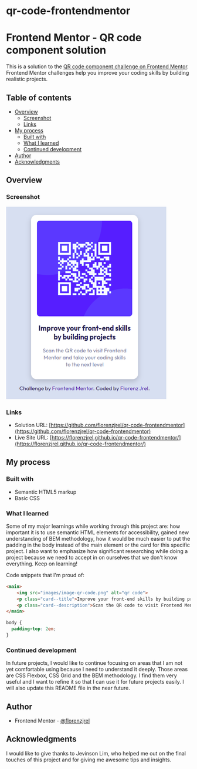# qr-code-frontendmentor
# Frontend Mentor - QR code component solution

This is a solution to the [QR code component challenge on Frontend Mentor](https://www.frontendmentor.io/challenges/qr-code-component-iux_sIO_H). Frontend Mentor challenges help you improve your coding skills by building realistic projects. 

## Table of contents

- [Overview](#overview)
  - [Screenshot](#screenshot)
  - [Links](#links)
- [My process](#my-process)
  - [Built with](#built-with)
  - [What I learned](#what-i-learned)
  - [Continued development](#continued-development)
- [Author](#author)
- [Acknowledgments](#acknowledgments)

## Overview

### Screenshot

![QR-code-solution.png](QR-code-solution.png)

### Links

- Solution URL: [https://github.com/florenzjrel/qr-code-frontendmentor](https://github.com/florenzjrel/qr-code-frontendmentor)
- Live Site URL: [https://florenzjrel.github.io/qr-code-frontendmentor/](https://florenzjrel.github.io/qr-code-frontendmentor/)

## My process

### Built with

- Semantic HTML5 markup
- Basic CSS

### What I learned

Some of my major learnings while working through this project are: how important it is to use semantic HTML elements for accessibility, gained new understanding of BEM methodology, how it would be much easier to put the padding in the body instead of the main element or the card for this specific project. I also want to emphasize how significant researching while doing a project because we need to accept in on ourselves that we don't know everything. Keep on learning!

Code snippets that I'm proud of:

```html
<main>
    <img src="images/image-qr-code.png" alt="qr code">
    <p class="card--title">Improve your front-end skills by building projects</p>
    <p class="card--description">Scan the QR code to visit Frontend Mentor and take your coding skills to the next level</p>
</main>
```
```css
body {
  padding-top: 2em;
}
```

### Continued development

In future projects, I would like to continue focusing on areas that I am not yet comfortable using because I need to understand it deeply. Those areas are CSS Flexbox, CSS Grid and the BEM methodology. I find them very useful and I want to refine it so that I can use it for future projects easily. I will also update this README file in the near future.

## Author

- Frontend Mentor - [@florenzjrel](https://www.frontendmentor.io/profile/florenzjrel)

## Acknowledgments

I would like to give thanks to Jevinson Lim, who helped me out on the final touches of this project and for giving me awesome tips and insights.
